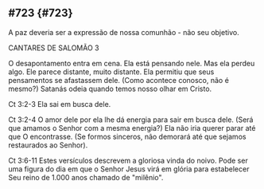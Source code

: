 ## #723 {#723}

A paz deveria ser a expressão de nossa comunhão - não seu objetivo.

CANTARES DE SALOMÃO 3

O desapontamento entra em cena. Ela está pensando nele. Mas ela perdeu algo. Ele parece distante, muito distante. Ela permitiu que seus pensamentos se afastassem dele. (Como acontece conosco, não é mesmo?) Satanás odeia quando temos nosso olhar em Cristo.

Ct 3:2-3 Ela sai em busca dele.

Ct 3:2-4 O amor dele por ela lhe dá energia para sair em busca dele. (Será que amamos o Senhor com a mesma energia?) Ela não iria querer parar até que O encontrasse. (Se formos sinceros, não demorará até que sejamos restaurados ao Senhor).

Ct 3:6-11 Estes versículos descrevem a gloriosa vinda do noivo. Pode ser uma figura do dia em que o Senhor Jesus virá em glória para estabelecer Seu reino de 1.000 anos chamado de &quot;milênio&quot;.
